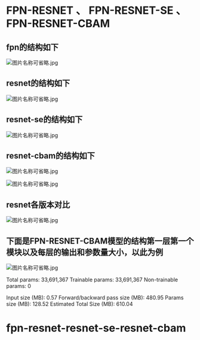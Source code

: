 # FPN-RESNET   、  FPN-RESNET-SE  、  FPN-RESNET-CBAM

## fpn的结构如下

![图片名称可省略.jpg](https://github.com/youwh-PIRI/fpn_resnet-resnet-se-resnet-cbam/blob/master/img/fpn.JPG)

## resnet的结构如下

![图片名称可省略.jpg](https://github.com/youwh-PIRI/fpn_resnet-resnet-se-resnet-cbam/blob/master/img/resnet.JPG)

## resnet-se的结构如下

![图片名称可省略.jpg](https://github.com/youwh-PIRI/fpn_resnet-resnet-se-resnet-cbam/blob/master/img/resnet-se.JPG)

## resnet-cbam的结构如下

![图片名称可省略.jpg](https://github.com/youwh-PIRI/fpn_resnet-resnet-se-resnet-cbam/blob/master/img/resnet-cbam-1.JPG)

![图片名称可省略.jpg](https://github.com/youwh-PIRI/fpn_resnet-resnet-se-resnet-cbam/blob/master/img/resnet-cbam-2.JPG)

## resnet各版本对比

![图片名称可省略.jpg](https://github.com/youwh-PIRI/fpn_resnet-resnet-se-resnet-cbam/blob/master/img/compare-resnet.JPG)

## 下面是FPN-RESNET-CBAM模型的结构第一层第一个模块以及每层的输出和参数量大小，以此为例

![图片名称可省略.jpg](https://github.com/youwh-PIRI/fpn_resnet-resnet-se-resnet-cbam/blob/master/img/resnet-cbam-model.JPG)

Total params: 33,691,367
Trainable params: 33,691,367
Non-trainable params: 0

Input size (MB): 0.57
Forward/backward pass size (MB): 480.95
Params size (MB): 128.52
Estimated Total Size (MB): 610.04
# fpn-resnet-resnet-se-resnet-cbam
